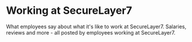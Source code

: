 # Working at SecureLayer7
What employees say about what it's like to work at SecureLayer7. Salaries, reviews and more - all posted by employees working at SecureLayer7.
